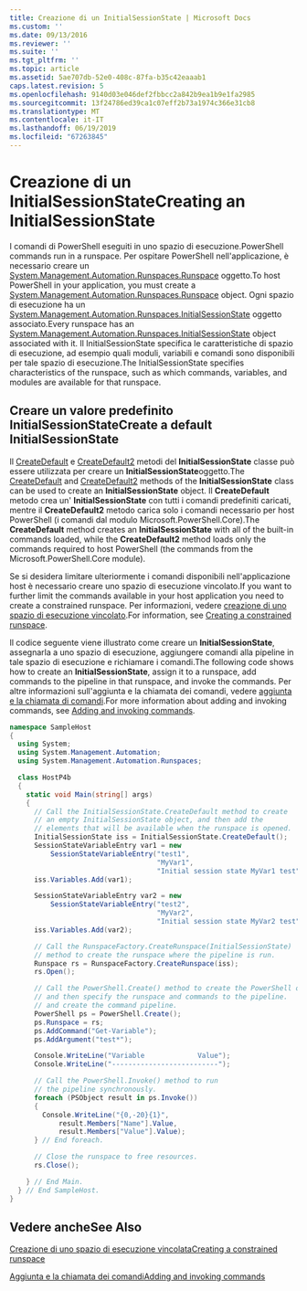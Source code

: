 ```yaml
---
title: Creazione di un InitialSessionState | Microsoft Docs
ms.custom: ''
ms.date: 09/13/2016
ms.reviewer: ''
ms.suite: ''
ms.tgt_pltfrm: ''
ms.topic: article
ms.assetid: 5ae707db-52e0-408c-87fa-b35c42eaaab1
caps.latest.revision: 5
ms.openlocfilehash: 9140d03e046def2fbbcc2a842b9ea1b9e1fa2985
ms.sourcegitcommit: 13f24786ed39ca1c07eff2b73a1974c366e31cb8
ms.translationtype: MT
ms.contentlocale: it-IT
ms.lasthandoff: 06/19/2019
ms.locfileid: "67263845"
---
```

# <a name="creating-an-initialsessionstate"></a><span data-ttu-id="259b3-102">Creazione di un InitialSessionState</span><span class="sxs-lookup"><span data-stu-id="259b3-102">Creating an InitialSessionState</span></span>

<span data-ttu-id="259b3-103">I comandi di PowerShell eseguiti in uno spazio di esecuzione.</span><span class="sxs-lookup"><span data-stu-id="259b3-103">PowerShell commands run in a runspace.</span></span>
<span data-ttu-id="259b3-104">Per ospitare PowerShell nell'applicazione, è necessario creare un [System.Management.Automation.Runspaces.Runspace](/dotnet/api/System.Management.Automation.Runspaces.Runspace) oggetto.</span><span class="sxs-lookup"><span data-stu-id="259b3-104">To host PowerShell in your application, you must create a [System.Management.Automation.Runspaces.Runspace](/dotnet/api/System.Management.Automation.Runspaces.Runspace) object.</span></span>
<span data-ttu-id="259b3-105">Ogni spazio di esecuzione ha un [System.Management.Automation.Runspaces.InitialSessionState](/dotnet/api/System.Management.Automation.Runspaces.InitialSessionState) oggetto associato.</span><span class="sxs-lookup"><span data-stu-id="259b3-105">Every runspace has an [System.Management.Automation.Runspaces.InitialSessionState](/dotnet/api/System.Management.Automation.Runspaces.InitialSessionState) object associated with it.</span></span>
<span data-ttu-id="259b3-106">Il InitialSessionState specifica le caratteristiche di spazio di esecuzione, ad esempio quali moduli, variabili e comandi sono disponibili per tale spazio di esecuzione.</span><span class="sxs-lookup"><span data-stu-id="259b3-106">The InitialSessionState specifies characteristics of the runspace, such as which commands, variables, and modules are available for that runspace.</span></span>

## <a name="create-a-default-initialsessionstate"></a><span data-ttu-id="259b3-107">Creare un valore predefinito InitialSessionState</span><span class="sxs-lookup"><span data-stu-id="259b3-107">Create a default InitialSessionState</span></span>

<span data-ttu-id="259b3-108">Il [CreateDefault](/dotnet/api/System.Management.Automation.Runspaces.InitialSessionState.CreateDefault) e [CreateDefault2](/dotnet/api/System.Management.Automation.Runspaces.InitialSessionState.CreateDefault2) metodi del **InitialSessionState** classe può essere utilizzata per creare un **InitialSessionState**oggetto.</span><span class="sxs-lookup"><span data-stu-id="259b3-108">The [CreateDefault](/dotnet/api/System.Management.Automation.Runspaces.InitialSessionState.CreateDefault) and [CreateDefault2](/dotnet/api/System.Management.Automation.Runspaces.InitialSessionState.CreateDefault2) methods of the **InitialSessionState** class can be used to create an **InitialSessionState** object.</span></span>
<span data-ttu-id="259b3-109">Il **CreateDefault** metodo crea un' **InitialSessionState** con tutti i comandi predefiniti caricati, mentre il **CreateDefault2** metodo carica solo i comandi necessario per host PowerShell (i comandi dal modulo Microsoft.PowerShell.Core).</span><span class="sxs-lookup"><span data-stu-id="259b3-109">The **CreateDefault** method creates an **InitialSessionState** with all of the built-in commands loaded, while the **CreateDefault2** method loads only the commands required to host PowerShell (the commands from the Microsoft.PowerShell.Core module).</span></span>

<span data-ttu-id="259b3-110">Se si desidera limitare ulteriormente i comandi disponibili nell'applicazione host è necessario creare uno spazio di esecuzione vincolato.</span><span class="sxs-lookup"><span data-stu-id="259b3-110">If you want to further limit the commands available in your host application you need to create a constrained runspace.</span></span>
<span data-ttu-id="259b3-111">Per informazioni, vedere [creazione di uno spazio di esecuzione vincolato](creating-a-constrained-runspace.md).</span><span class="sxs-lookup"><span data-stu-id="259b3-111">For information, see [Creating a constrained runspace](creating-a-constrained-runspace.md).</span></span>

<span data-ttu-id="259b3-112">Il codice seguente viene illustrato come creare un **InitialSessionState**, assegnarla a uno spazio di esecuzione, aggiungere comandi alla pipeline in tale spazio di esecuzione e richiamare i comandi.</span><span class="sxs-lookup"><span data-stu-id="259b3-112">The following code shows how to create an **InitialSessionState**, assign it to a runspace, add commands to the pipeline in that runspace, and invoke the commands.</span></span>
<span data-ttu-id="259b3-113">Per altre informazioni sull'aggiunta e la chiamata dei comandi, vedere [aggiunta e la chiamata di comandi](adding-and-invoking-commands.md).</span><span class="sxs-lookup"><span data-stu-id="259b3-113">For more information about adding and invoking commands, see [Adding and invoking commands](adding-and-invoking-commands.md).</span></span>

```csharp
namespace SampleHost
{
  using System;
  using System.Management.Automation;
  using System.Management.Automation.Runspaces;

  class HostP4b
  {
    static void Main(string[] args)
    {
      // Call the InitialSessionState.CreateDefault method to create
      // an empty InitialSessionState object, and then add the
      // elements that will be available when the runspace is opened.
      InitialSessionState iss = InitialSessionState.CreateDefault();
      SessionStateVariableEntry var1 = new
          SessionStateVariableEntry("test1",
                                    "MyVar1",
                                    "Initial session state MyVar1 test");
      iss.Variables.Add(var1);

      SessionStateVariableEntry var2 = new
          SessionStateVariableEntry("test2",
                                    "MyVar2",
                                    "Initial session state MyVar2 test");
      iss.Variables.Add(var2);

      // Call the RunspaceFactory.CreateRunspace(InitialSessionState)
      // method to create the runspace where the pipeline is run.
      Runspace rs = RunspaceFactory.CreateRunspace(iss);
      rs.Open();

      // Call the PowerShell.Create() method to create the PowerShell object,
      // and then specify the runspace and commands to the pipeline.
      // and create the command pipeline.
      PowerShell ps = PowerShell.Create();
      ps.Runspace = rs;
      ps.AddCommand("Get-Variable");
      ps.AddArgument("test*");

      Console.WriteLine("Variable             Value");
      Console.WriteLine("--------------------------");

      // Call the PowerShell.Invoke() method to run
      // the pipeline synchronously.
      foreach (PSObject result in ps.Invoke())
      {
        Console.WriteLine("{0,-20}{1}",
            result.Members["Name"].Value,
            result.Members["Value"].Value);
      } // End foreach.

      // Close the runspace to free resources.
      rs.Close();

    } // End Main.
  } // End SampleHost.
}
```

## <a name="see-also"></a><span data-ttu-id="259b3-114">Vedere anche</span><span class="sxs-lookup"><span data-stu-id="259b3-114">See Also</span></span>

[<span data-ttu-id="259b3-115">Creazione di uno spazio di esecuzione vincolata</span><span class="sxs-lookup"><span data-stu-id="259b3-115">Creating a constrained runspace</span></span>](creating-a-constrained-runspace.md)

[<span data-ttu-id="259b3-116">Aggiunta e la chiamata dei comandi</span><span class="sxs-lookup"><span data-stu-id="259b3-116">Adding and invoking commands</span></span>](adding-and-invoking-commands.md)
